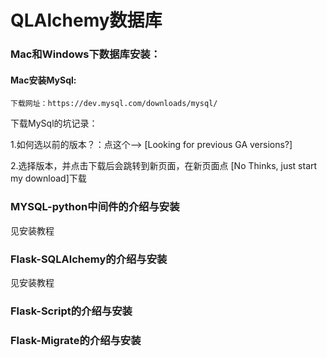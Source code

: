 # QLAlchemy数据库

### Mac和Windows下数据库安装：
#### Mac安装MySql:
```
下载网址：https://dev.mysql.com/downloads/mysql/
```

下载MySql的坑记录：

1.如何选以前的版本？：点这个--> [Looking for previous GA versions?]

2.选择版本，并点击下载后会跳转到新页面，在新页面点 [No Thinks, just start my download]下载



### MYSQL-python中间件的介绍与安装

见安装教程

### Flask-SQLAlchemy的介绍与安装

见安装教程

### Flask-Script的介绍与安装



### Flask-Migrate的介绍与安装




